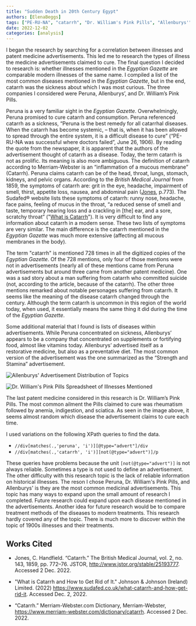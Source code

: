 ```yaml
---
title: "Sudden Death in 20th Century Egypt"
authors: [ElenaBeggs]
tags: ["PE-RU-NA", "catarrh", "Dr. William's Pink Pills", "Allenburys'", "sickness"]
date: 2022-12-02 
categories: [analysis]
---
```


I began the research by searching for a correlation between illnesses and patent medicine advertisements. This led me to research the types of illness the medicine advertisements claimed to cure. The final question I decided to research is: whether illnesses mentioned in the _Egyptian Gazette_ are comparable modern illnesses of the same name. I compiled a list of the most common diseases mentioned in the _Egyptian Gazette_, but in the end, catarrh was the sickness about which I was most curious. The three companies I considered were Peruna, Allenburys’, and Dr. William’s Pink Pills. 

Peruna is a very familiar sight in the _Egyptian Gazette_. Overwhelmingly, Peruna promised to cure catarrh and consumption. Peruna referenced catarrh as a sickness, “Peruna is the best remedy for all catarrhal diseases. When the catarrh has become systemic, – that is, when it has been allowed to spread through the entire system, it is a difficult disease to cure” (“PE-RU-NA was successful where doctors failed”, June 26, 1906). By reading the quote from the newspaper, it is apparent that the authors of the advertisement thought of catarrh as a disease. Today, the term catarrh is not as prolific. Its meaning is also more ambiguous. The definition of catarrh according to Merriam-Webster is an “inflammation of a mucous membrane” (Catarrh). Peruna claims catarrh can be of the head, throat, lungs, stomach, kidneys, and pelvic organs. According to the _British Medical Journal_ from 1859, the symptoms of catarrh are: grit in the eye, headache, impairment of smell, thirst, appetite loss, nausea, and abdominal pain ([Jones](http://www.jstor.org/stable/25193777), p.773). The Sudafed® website lists these symptoms of catarrh: runny nose, headache, face pains, feeling of mucus in the throat, “a reduced sense of smell and taste, temporary hearing loss and a crackling in [the] ear, and a sore, scratchy throat” ("[What is Catarrh](https://www.sudafed.co.uk/what-catarrh-and-how-get-rid-it)"). It is very difficult to find any information about catarrh in a modern sense. These two lists of symptoms are very similar. The main difference is the catarrh mentioned in the _Egyptian Gazette_ was much more extensive (affecting all mucous membranes in the body).  

The term "catarrh" is mentioned 728 times in all the digitized copies of the _Egyptian Gazette_. Of the 728 mentions, only four of those mentions were not in advertisements (nearly all of these mentions came from Peruna advertisements but around three came from another patent medicine). One was a sad story about a man suffering from catarrh who committed suicide (not, according to the article, because of the catarrh). The other three mentions remarked about notable personages suffering from catarrh. It seems like the meaning of the disease catarrh changed through the century. Although the term catarrh is uncommon in this region of the world today, when used, it essentially means the same thing it did during the time of the _Egyptian Gazette_.

Some additional material that I found is lists of diseases within advertisements. While Peruna concentrated on sickness, Allenburys’ appears to be a company that concentrated on supplements or fortifying food, almost like vitamins today. Allenburys’ advertised itself as a restorative medicine, but also as a preventative diet. The most common version of the advertisement was the one summarized as the “Strength and Stamina” advertisement. 

![Allenburys' Advertisement Distribution of Topics](IDS-2681-Analysis-Project-Image-Allenburys'-Content.png)

![Dr. William's Pink Pills Spreadsheet of Illnesses Mentioned](IDS-2681-Analysis-Project-Image-Dr.-William's-Pink-Pills-Content.png)

The last patent medicine considered in this research is Dr. William’s Pink Pills. The most common ailment the Pills claimed to cure was rheumatism followed by anemia, indigestion, and sciatica. As seen in the image above, it seems almost random which disease the advertisement claims to cure each time. 

I used variations on the following XPath queries to find the data. 
- `//div[matches(.,'peruna', 'i')][@type="advert"]/div`
- `//div[matches(.,'catarrh', 'i')][not(@type="advert")]/p`

These queries have problems because the unit `[not(@type="advert")]` is not always reliable. Sometimes a type is not used to define an advertisement. The other difficulty with this research topic is the lack of reliable information on historical illnesses. The reson I chose Peruna, Dr. William's Pink Pills, and Allenburys' is they are the most common medicinal advertisements. This topic has many ways to expand upon the small amount of research I completed. Future research could expand upon each disease mentioned in the advertisements. Another idea for future research would be to compare treatment methods of the diseases to modern treatments. This research hardly covered any of the topic. There is much more to discover within the topic of 1900s illnesses and their treatments.

## Works Cited

- Jones, C. Handfield. “Catarrh.” The British Medical Journal, vol. 2, no. 143, 1859, pp. 772–76. JSTOR, http://www.jstor.org/stable/25193777. Accessed 2 Dec. 2022.

- "What is Catarrh and How to Get Rid of It." Johnson & Johnson (Ireland) Limited. (2022) https://www.sudafed.co.uk/what-catarrh-and-how-get-rid-it. Accessed Dec. 2, 2022.

- “Catarrh.” Merriam-Webster.com Dictionary, Merriam-Webster, https://www.merriam-webster.com/dictionary/catarrh. Accessed 2 Dec. 2022.
